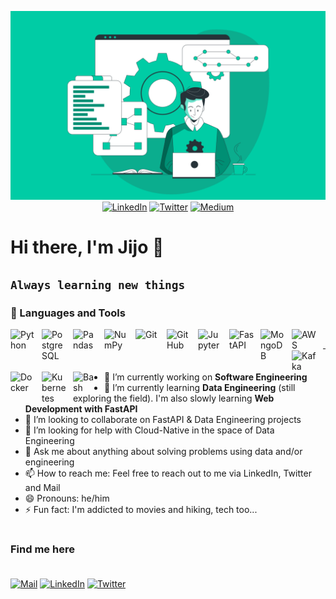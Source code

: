 <p align="center">
    <a href="https://github.com/jijo-james"><img src="https://github.com/jijo-james/jijo-james/blob/main/banner.webp" alt="banner" href=""></a>
    <a href="https://linkedin.com/in/jjijo"><img src="https://img.shields.io/badge/LinkedIn-jjijo-blue?style=flat-square&logo=linkedin" alt="LinkedIn" href="https://www.linkedin.com/in/jjijo/"></a>
    <a href="https://twitter.com/jijo_james_"><img src="https://img.shields.io/twitter/follow/jijo_james_?style=flat-square&logo=twitter" alt="Twitter" href="https://twitter.com/jijo_james_"></a>
    <a href="https://medium.com/@jamesjijo"><img src="https://img.shields.io/badge/Medium-jamesjijo-blue?style=flat-square&logo=medium&" alt="Medium" href="https://medium.com/@jamesjijo"></a>
</p>


# Hi there, I'm Jijo 👋
**`Always learning new things`**
---
### 🧰 Languages and Tools

<a href="https://www.python.org/"><img align="left" alt="Python" width="40px" style="padding-right:10px;" src="https://cdn.jsdelivr.net/gh/devicons/devicon/icons/python/python-original-wordmark.svg" /></a>
<a href="https://www.postgresql.org/"><img align="left" alt="PostgreSQL" width="40px" style="padding-right:10px;" src="https://cdn.jsdelivr.net/gh/devicons/devicon/icons/postgresql/postgresql-original-wordmark.svg" /></a>
<a href="https://pandas.pydata.org/"><img align="left" alt="Pandas" width="40px" style="padding-right:10px;" src="https://cdn.jsdelivr.net/gh/devicons/devicon/icons/pandas/pandas-original-wordmark.svg" /></a>
<a href="https://numpy.org/"><img align="left" alt="NumPy" width="40px" style="padding-right:10px;" src="https://cdn.jsdelivr.net/gh/devicons/devicon/icons/numpy/numpy-original-wordmark.svg" /></a>
<a href="https://git-scm.com/"><img align="left" alt="Git" width="40px" style="padding-right:10px;" src="https://cdn.jsdelivr.net/gh/devicons/devicon/icons/git/git-original.svg" /></a>
<a href="https://github.com/"><img align="left" alt="GitHub" width="40px" style="padding-right:10px;" src="https://cdn.jsdelivr.net/gh/devicons/devicon/icons/github/github-original.svg" /></a>
<a href="https://jupyter.org/"><img align="left" alt="Jupyter" width="40px" style="padding-right:10px;" src="https://cdn.jsdelivr.net/gh/devicons/devicon/icons/jupyter/jupyter-original-wordmark.svg" /></a>
<a href="https://fastapi.tiangolo.com/"><img align="left" alt="FastAPI" width="40px" style="padding-right:10px;" src="https://cdn.jsdelivr.net/gh/devicons/devicon/icons/fastapi/fastapi-original-wordmark.svg" /></a>
<a href="https://www.mongodb.com/"><img align="left" alt="MongoDB" width="40px" style="padding-right:10px;" src="https://cdn.jsdelivr.net/gh/devicons/devicon/icons/mongodb/mongodb-original-wordmark.svg" /></a>
<a href="https://aws.amazon.com/"><img align="left" alt="AWS" width="40px" style="padding-right:10px;" src="https://cdn.jsdelivr.net/gh/devicons/devicon/icons/amazonwebservices/amazonwebservices-original-wordmark.svg" /></a>
<a href="https://kafka.apache.org/"><img align="left" alt="Kafka" width="40px" style="padding-right:10px;" src="https://cdn.jsdelivr.net/gh/devicons/devicon/icons/apachekafka/apachekafka-original-wordmark.svg" /></a>
<a href="https://www.docker.com/"><img align="left" alt="Docker" width="40px" style="padding-right:10px;" src="https://cdn.jsdelivr.net/gh/devicons/devicon/icons/docker/docker-original-wordmark.svg" /></a>
<a href="https://kubernetes.io/"><img align="left" alt="Kubernetes" width="40px" style="padding-right:10px;" src="https://cdn.jsdelivr.net/gh/devicons/devicon/icons/kubernetes/kubernetes-plain-wordmark.svg" /></a>
<a href="https://www.gnu.org/software/bash/#:~:text=Bash%20is%20the%20GNU%20Project's,9945.2%20Shell%20and%20Tools%20standard."><img align="left" alt="Bash" width="40px" style="padding-right:10px;" src="https://cdn.jsdelivr.net/gh/devicons/devicon/icons/bash/bash-original.svg" /></a>
<br />

---

- 🔭 I’m currently working on **Software Engineering**
- 🌱 I’m currently learning **Data Engineering** (still exploring the field). I'm also slowly learning **Web Development with FastAPI**
- 👯 I’m looking to collaborate on FastAPI & Data Engineering projects
- 🤔 I’m looking for help with Cloud-Native in the space of Data Engineering
- 💬 Ask me about anything about solving problems using data and/or engineering
- 📫 How to reach me: Feel free to reach out to me via LinkedIn, Twitter and Mail
- 😄 Pronouns: he/him
- ⚡ Fun fact: I'm addicted to movies and hiking, tech too... 

#

### Find me here <br><br>

<a href="mailto:jj.jamesjijo@gmail.com" target="_blank"><img alt="Mail" src="https://img.shields.io/badge/Gmail-D14836?style=for-the-badge&logo=gmail&logoColor=white"/></a>
<a href="https://www.linkedin.com/in/jjijo" target="_blank"><img alt="LinkedIn" src="https://img.shields.io/badge/linkedin-%230077B5.svg?&style=for-the-badge&logo=linkedin&logoColor=white" /></a>
<a href="https://twitter.com/intent/follow?screen_name=jijo_james_&tw_p=followbutton" target="_blank"><img alt="Twitter" src="https://img.shields.io/badge/twitter-%231DA1F2.svg?&style=for-the-badge&logo=twitter&logoColor=white" /></a>


<!--

[[Jijo's github stats](https://github-readme-stats.vercel.app/api?username=jijo-james&theme=dark)](https://github.com/jijo-james)  
-->
